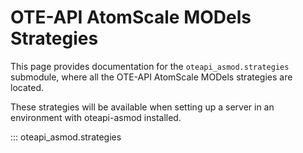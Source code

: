 # OTE-API AtomScale MODels Strategies

This page provides documentation for the `oteapi_asmod.strategies` submodule, where all the OTE-API AtomScale MODels strategies are located.

These strategies will be available when setting up a server in an environment with oteapi-asmod installed.

::: oteapi_asmod.strategies

